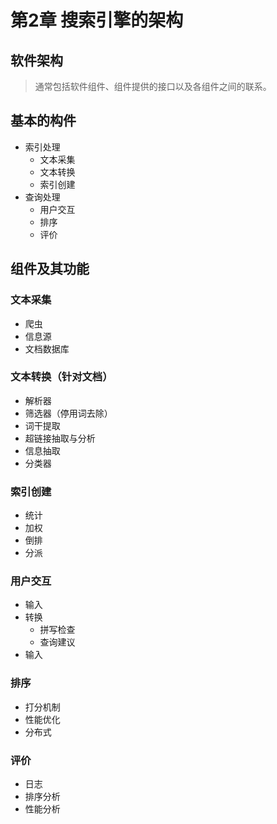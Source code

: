 # 第2章 搜索引擎的架构

## 软件架构
>通常包括软件组件、组件提供的接口以及各组件之间的联系。

## 基本的构件
- 索引处理
    - 文本采集
    - 文本转换
    - 索引创建
- 查询处理
    - 用户交互
    - 排序
    - 评价

## 组件及其功能
### 文本采集
- 爬虫
- 信息源
- 文档数据库
### 文本转换（针对文档）
- 解析器
- 筛选器（停用词去除）
- 词干提取
- 超链接抽取与分析
- 信息抽取
- 分类器
### 索引创建
- 统计
- 加权
- 倒排
- 分派
### 用户交互
- 输入
- 转换
    - 拼写检查
    - 查询建议
- 输入
### 排序
- 打分机制
- 性能优化
- 分布式
### 评价
- 日志
- 排序分析
- 性能分析